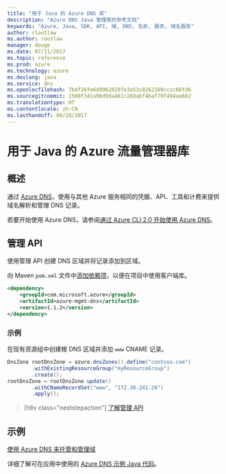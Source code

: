 ```yaml
---
title: "用于 Java 的 Azure DNS 库"
description: "Azure DNS Java 管理库的参考文档"
keywords: "Azure, Java, SDK, API, 域, DNS, 名称, 服务, 域名服务"
author: rloutlaw
ms.author: routlaw
manager: douge
ms.date: 07/11/2017
ms.topic: reference
ms.prod: azure
ms.technology: azure
ms.devlang: java
ms.service: dns
ms.openlocfilehash: 7b4f26fe6d99620207e3a53c8262180cccc66fd6
ms.sourcegitcommit: 1500f341a96d9da461c288abf4baf79f494ae662
ms.translationtype: HT
ms.contentlocale: zh-CN
ms.lasthandoff: 08/28/2017
---
```

# <a name="azure-traffic-manager-libraries-for-java"></a>用于 Java 的 Azure 流量管理器库

## <a name="overview"></a>概述

通过 [Azure DNS](/azure/dns/dns-overview)，使用与其他 Azure 服务相同的凭据、API、工具和计费来提供域名解析和管理 DNS 记录。

若要开始使用 Azure DNS，请参阅[通过 Azure CLI 2.0 开始使用 Azure DNS](/azure/dns/dns-getstarted-cli)。

## <a name="management-api"></a>管理 API

使用管理 API 创建 DNS 区域并将记录添加到区域。

向 Maven `pom.xml` 文件中[添加依赖项](https://maven.apache.org/guides/getting-started/index.html#How_do_I_use_external_dependencies)，以便在项目中使用客户端库。

```XML
<dependency>
    <groupId>com.microsoft.azure</groupId>
    <artifactId>azure-mgmt-dns</artifactId>
    <version>1.1.2</version>
</dependency>
```   

### <a name="example"></a>示例

在现有资源组中创建根 DNS 区域并添加 `www` CNAME 记录。

```java
DnsZone rootDnsZone = azure.dnsZones().define("contoso.com")
        .withExistingResourceGroup("myResourceGroup")
        .create();
rootDnsZone = rootDnsZone.update()
        .withCNameRecordSet("www", "172.30.241.20")
        .apply();
```

> [!div class="nextstepaction"]
> [了解管理 API](/java/api/overview/azure/dns/managementapi)

## <a name="samples"></a>示例

[使用 Azure DNS 来托管和管理域](https://github.com/Azure-Samples/dns-java-host-and-manage-your-domains)

详细了解可在应用中使用的 [Azure DNS 示例 Java 代码](https://azure.microsoft.com/resources/samples/?platform=java&term=dns)。